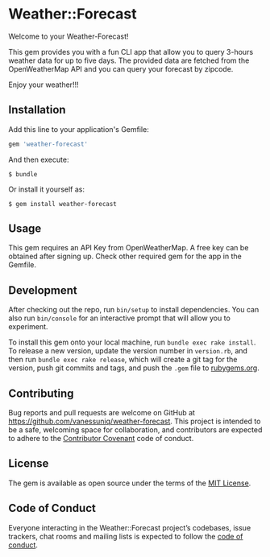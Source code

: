 # Weather::Forecast

Welcome to your Weather-Forecast!

This gem provides you with a fun CLI app that allow you to query 3-hours weather data for up to five days.
The provided data are fetched from the OpenWeatherMap API and you can query your forecast by zipcode.

Enjoy your weather!!!


## Installation

Add this line to your application's Gemfile:

```ruby
gem 'weather-forecast'
```

And then execute:

    $ bundle

Or install it yourself as:

    $ gem install weather-forecast

## Usage

This gem  requires an API Key from OpenWeatherMap. A free key can be obtained after signing up.
 Check other required gem for the app in the Gemfile. 

## Development

After checking out the repo, run `bin/setup` to install dependencies. You can also run `bin/console` for an interactive prompt that will allow you to experiment.

To install this gem onto your local machine, run `bundle exec rake install`. To release a new version, update the version number in `version.rb`, and then run `bundle exec rake release`, which will create a git tag for the version, push git commits and tags, and push the `.gem` file to [rubygems.org](https://rubygems.org).

## Contributing

Bug reports and pull requests are welcome on GitHub at https://github.com/vanessuniq/weather-forecast. This project is intended to be a safe, welcoming space for collaboration, and contributors are expected to adhere to the [Contributor Covenant](http://contributor-covenant.org) code of conduct.

## License

The gem is available as open source under the terms of the [MIT License](https://opensource.org/licenses/MIT).

## Code of Conduct

Everyone interacting in the Weather::Forecast project’s codebases, issue trackers, chat rooms and mailing lists is expected to follow the [code of conduct](https://github.com/vanessuniq/weather-forecast/blob/master/CODE_OF_CONDUCT.md).
